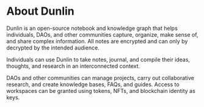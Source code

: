 # About Dunlin

Dunlin is an open-source notebook and knowledge graph that helps individuals, DAOs, and other communities capture, organize, make sense of, and share complex information. All notes are encrypted and can only by decrypted by the intended audience.

Individuals can use Dunlin to take notes, journal, and compile their ideas, thoughts, and research in an interconnected context.

DAOs and other communities can manage projects, carry out collaborative research, and create knowledge bases, FAQs, and guides. Access to workspaces can be granted using tokens, NFTs, and blockchain identity as keys.
